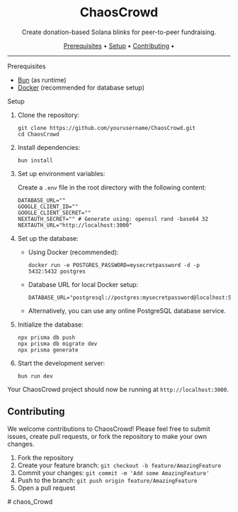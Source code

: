 <h1 align="center">ChaosCrowd</h1>
<p align="center">
  Create donation-based Solana blinks for peer-to-peer fundraising.
</p>
<p align="center">
  <a href="#prerequisites">Prerequisites</a> •
  <a href="#setup">Setup</a> •
  <a href="#contributing">Contributing</a> •
</p>
<hr>
Prerequisites
<ul>
  <li><a href="https://bun.sh/">Bun</a> (as runtime)</li>
  <li><a href="https://www.docker.com/">Docker</a> (recommended for database setup)</li>
</ul>
Setup
<ol>
  <li>
    <p>Clone the repository:</p>
    <pre><code>git clone https://github.com/yourusername/ChaosCrowd.git
cd ChaosCrowd</code></pre>
  </li>
  <li>
    <p>Install dependencies:</p>
    <pre><code>bun install</code></pre>
  </li>
  <li>
    <p>Set up environment variables:</p>
    <p>Create a <code>.env</code> file in the root directory with the following content:</p>
    <pre><code>DATABASE_URL=""
GOOGLE_CLIENT_ID=""
GOOGLE_CLIENT_SECRET=""
NEXTAUTH_SECRET="" # Generate using: openssl rand -base64 32
NEXTAUTH_URL="http://localhost:3000"</code></pre>
  </li>
  <li>
    <p>Set up the database:</p>
    <ul>
      <li>Using Docker (recommended):
        <pre><code>docker run -e POSTGRES_PASSWORD=mysecretpassword -d -p 5432:5432 postgres</code></pre>
      </li>
      <li>Database URL for local Docker setup:
        <pre><code>DATABASE_URL="postgresql://postgres:mysecretpassword@localhost:5432/postgres"</code></pre>
      </li>
      <li>Alternatively, you can use any online PostgreSQL database service.</li>
    </ul>
  </li>
  <li>
    <p>Initialize the database:</p>
    <pre><code>npx prisma db push
npx prisma db migrate dev
npx prisma generate</code></pre>
  </li>
  <li>
    <p>Start the development server:</p>
    <pre><code>bun run dev</code></pre>
  </li>
</ol>
<p>Your ChaosCrowd project should now be running at <code>http://localhost:3000</code>.</p>
<h2>Contributing</h2>
<p>We welcome contributions to ChaosCrowd! Please feel free to submit issues, create pull requests, or fork the repository to make your own changes.</p>
<ol>
  <li>Fork the repository</li>
  <li>Create your feature branch: <code>git checkout -b feature/AmazingFeature</code></li>
  <li>Commit your changes: <code>git commit -m 'Add some AmazingFeature'</code></li>
  <li>Push to the branch: <code>git push origin feature/AmazingFeature</code></li>
  <li>Open a pull request</li>
</ol>
# chaos_Crowd
